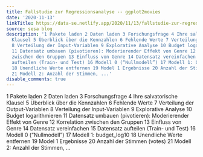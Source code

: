```yaml
---
title: Fallstudie zur Regressionsanalyse -- ggplot2movies
date: '2020-11-13'
linkTitle: https://data-se.netlify.app/2020/11/13/fallstudie-zur-regressionsanalyse-ggplot2movies/
source: sesa blog
description: '1 Pakete laden 2 Daten laden 3 Forschungsfrage 4 Ihre salvatorische
  Klausel 5 Überblick über die Kennzahlen 6 Fehlende Werte 7 Verteilung der Output-Variablen
  8 Verteilung der Input-Variablen 9 Explorative Analyse 10 Budget logarithmieren
  11 Datensatz umbauen (pivotieren): Moderierender Effekt von Genre 12 Korrelation
  zwischen den Gruppen 13 Einfluss von Genre 14 Datensatz vereinfachen 15 Datensatz
  aufteilen (Train- und Test) 16 Modell 0 (“Nullmodell”) 17 Modell 1: budget_log10
  18 Unendliche Werte entfernen 19 Model 1 Ergebnisse 20 Anzahl der Stimmen (votes)
  21 Modell 2: Anzahl der Stimmen, ...'
disable_comments: true
---
```

1 Pakete laden 2 Daten laden 3 Forschungsfrage 4 Ihre salvatorische Klausel 5 Überblick über die Kennzahlen 6 Fehlende Werte 7 Verteilung der Output-Variablen 8 Verteilung der Input-Variablen 9 Explorative Analyse 10 Budget logarithmieren 11 Datensatz umbauen (pivotieren): Moderierender Effekt von Genre 12 Korrelation zwischen den Gruppen 13 Einfluss von Genre 14 Datensatz vereinfachen 15 Datensatz aufteilen (Train- und Test) 16 Modell 0 (“Nullmodell”) 17 Modell 1: budget_log10 18 Unendliche Werte entfernen 19 Model 1 Ergebnisse 20 Anzahl der Stimmen (votes) 21 Modell 2: Anzahl der Stimmen, ...